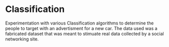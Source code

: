 # Classification
Experimentation with various Classification algorithms to determine the people to target with an advertisment for a new car. 
The data used was a fabricated dataset that was meant to stimuate real data collected by a social networking site.
